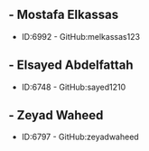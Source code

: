 
## - Mostafa Elkassas    
- ID:6992        - GitHub:melkassas123
## - Elsayed Abdelfattah  
- ID:6748        - GitHub:sayed1210
## - Zeyad Waheed  
- ID:6797        - GitHub:zeyadwaheed 
